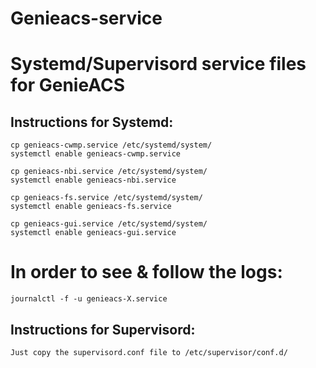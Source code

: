 # Genieacs-service
# Systemd/Supervisord service files for GenieACS

## Instructions for Systemd:

	cp genieacs-cwmp.service /etc/systemd/system/
  	systemctl enable genieacs-cwmp.service

  	cp genieacs-nbi.service /etc/systemd/system/
  	systemctl enable genieacs-nbi.service

  	cp genieacs-fs.service /etc/systemd/system/
  	systemctl enable genieacs-fs.service

  	cp genieacs-gui.service /etc/systemd/system/
  	systemctl enable genieacs-gui.service

# In order to see & follow the logs:

  	journalctl -f -u genieacs-X.service

## Instructions for Supervisord:

  	Just copy the supervisord.conf file to /etc/supervisor/conf.d/
